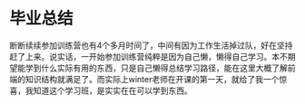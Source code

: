 # 毕业总结

断断续续参加训练营也有4个多月时间了，中间有因为工作生活掉过队，好在坚持赶了上来。说实话，一开始参加训练营纯粹是因为自己懒，懒得自己学习。本不期望能学到什么实际有用的东西，只是自己懒得总结学习路径，能在这里大概了解前端的知识结构就满足了。而实际上winter老师在开课的第一天，就给了我一个惊喜，我知道这个学习班，是实实在在可以学到东西。